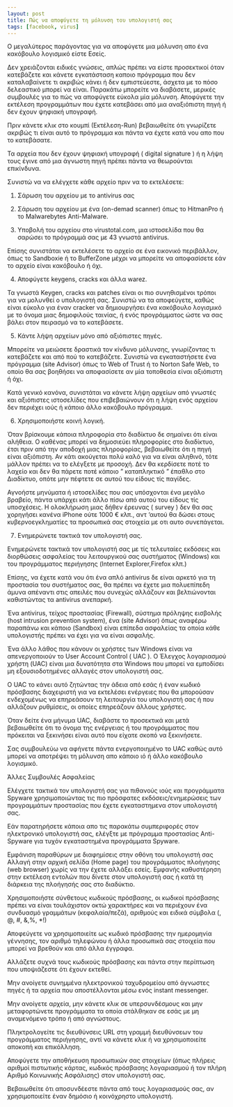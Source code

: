 ```yaml
---
layout: post
title: Πώς να αποφύγετε τη μόλυνση του υπολογιστή σας
tags: [facebook, virus]
---
```


Ο μεγαλύτερος παράγοντας για να αποφύγετε μια μόλυνση απο ένα κακόβουλο λογισμικό είστε Εσείς.

Δεν χρειάζονται ειδικές γνώσεις, απλώς πρέπει να είστε προσεκτικοί όταν κατεβάζετε και κάνετε εγκατάσταση καποιο πρόγραμμα που δεν καταλαβαίνετε τι ακριβώς κάνει ή δεν εμπιστεύεστε, άσχετα με το πόσο δελεαστικό μπορεί να είναι. Παρακάτω μπορείτε να διαβάσετε, μερικές συμβουλές για το πώς να αποφύγετε εύκολα μία μόλυνση. Αποφύγετε την εκτέλεση προγραμμάτων που έχετε κατεβάσει από μια αναξιόπιστη πηγή ή δεν έχουν ψηφιακή υπογραφή.

<!--more-->

Πριν κάνετε κλικ στο κουμπί (Εκτέλεση-Run) βεβαιωθείτε ότι γνωρίζετε ακριβώς τι είναι αυτό το πρόγραμμα και πάντα να έχετε κατά νου απο που το κατεβάσατε.

Τα αρχεία που δεν έχουν ψηφιακή υπογραφή ( digital signature ) ή η λήψη τους έγινε από μια άγνωστη πηγή πρέπει πάντα να θεωρούνται επικίνδυνα.

Συνιστώ να να ελέγχετε κάθε αρχείο πριν να το εκτελέσετε:

1) Σάρωση του αρχείου με το antivirus σας

2) Σάρωση του αρχείου με ένα (on-demad scanner) όπως το HitmanPro ή το Malwarebytes Anti-Malware.

3) Υποβολή του αρχείου στο virustotal.com, μια ιστοσελίδα που θα σαρώσει το πρόγραμμά σας με 43 γνωστά antivirus.

Επίσης συνιστάται να εκτελέσετε το αρχείο σε ένα εικονικό περιβάλλον, όπως το Sandboxie ή το BufferZone μέχρι να μπορείτε να αποφασίσετε εάν το αρχείο είναι κακόβουλο ή όχι.

4) Αποφύγετε keygens, cracks και άλλα warez.

Τα γνωστά Keygen, cracks και patches είναι οι πιο συνηθισμένοι τρόποι για να μολυνθεί ο υπολογιστή σας. Συνιστώ να τα αποφεύγετε, καθώς είναι εύκολο για έναν cracker να δημιουργήσει ένα κακόβουλο λογισμικό με το όνομα μιας δημοφιλούς ταινίας, ή ενός προγράμματος ώστε να σας βάλει στον πειρασμό να το κατεβάσετε.

5) Κάντε λήψη αρχείων μόνο από αξιόπιστες πηγές.

Μπορείτε να μειώσετε δραστικά τον κίνδυνο μόλυνσης, γνωρίζοντας τι κατεβάζετε και από πού το κατεβάζετε. Συνιστώ να εγκαταστήσετε ένα πρόγραμμα (site Advisor) όπως το Web of Trust ή το Norton Safe Web, το οποίο θα σας βοηθήσει να αποφασίσετε αν μία τοποθεσία είναι αξιόπιστη ή όχι.

Κατά γενικό κανόνα, συνιστάται να κάνετε λήψη αρχείων από γνωστές και αξιόπιστες ιστοσελίδες που επιβεβαιώνουν ότι η λήψη ενός αρχείου δεν περιέχει ιούς ή κάποιο άλλο κακόβουλο πρόγραμμα.

6) Χρησιμοποιήστε κοινή λογική.

Όταν βρίσκουμε κάποια πληροφορία στο διαδίκτυο δε σημαίνει ότι είναι αλήθεια. Ο καθένας μπορεί να δημοσιεύει πληροφορίες στο διαδίκτυο, έτσι πριν από την αποδοχή μιας πληροφορίας, βεβαιωθείτε ότι η πηγή είναι αξιόπιστη. Αν κάτι ακούγεται πολύ καλό για να είναι αληθινό, τότε μάλλον πρέπει να το ελέγξετε με προσοχή. Δεν θα κερδίσετε ποτέ το λαχείο και δεν θα πάρετε ποτέ κάποιο ” καταπληκτικό ” έπαθλο στο Διαδίκτυο, οπότε μην πέφτετε σε αυτού του είδους τίς παγίδες.

Αγνοήστε μηνύματα ή ιστοσελίδες που σας υπόσχονται ένα μεγάλο βραβείο, πάντα υπάρχει κάτι άλλο πίσω από αυτού του είδους τίς υποσχέσεις. Η ολοκλήρωση μιας δήθεν έρευνας ( survey ) δεν θα σας χορηγήσει κανένα iPhone ούτε 1000 € κλπ., αντ ‘αυτού θα δώσει στους κυβερνοεγκληματίες τα προσωπικά σας στοιχεία με οτι αυτο συνεπάγεται.

7) Ενημερώνετε τακτικά τον υπολογιστή σας.

Ενημερώνετε τακτικά τον υπολογιστή σας με τίς τελευταίες εκδόσεις και διορθώσεις ασφαλείας του λειτουργικού σας συστήματος (Windows) και του προγράμματος περιήγησης (Internet Explorer,Firefox κλπ.)

Επίσης, να έχετε κατά νου ότι ένα απλό antivirus δε είναι αρκετό για τη προστασία του συστήματος σας, θα πρέπει να έχετε μια πολυεπίπεδη άμυνα απέναντι στις απειλές που συνεχώς αλλάζουν και βελτιώνονται καθιστώντας τα antivirus ανεπαρκή.

Ένα antivirus, τείχος προστασίας (Firewall), σύστημα πρόληψης εισβολής (host intrusion prevention system), ένα (site Advisor) όπως αναφέρω παραπάνω και κάποιο (Sandbox) είναι επίπεδα ασφαλείας τα οποία κάθε υπολογιστής πρέπει να έχει για να είναι ασφαλής.

Ένα άλλο λάθος που κάνουν οι χρήστες των Windows είναι να απενεργοποιούν το User Account Control ( UAC ). Ο Έλεγχος λογαριασμού χρήστη (UAC) είναι μια δυνατότητα στα Windows που μπορεί να εμποδίσει μη εξουσιοδοτημένες αλλαγές στον υπολογιστή σας.

Ο UAC το κάνει αυτό ζητώντας την άδεια από εσάς ή έναν κωδικό πρόσβασης‌ διαχειριστή για να εκτελέσει ενέργειες που θα μπορούσαν ενδεχομένως να επηρεάσουν τη λειτουργία του υπολογιστή σας ή που αλλάζουν ρυθμίσεις, οι οποίες επηρεάζουν άλλους χρήστες.

Όταν δείτε ένα μήνυμα UAC, διαβάστε το προσεκτικά και μετά βεβαιωθείτε ότι το όνομα της ενέργειας ή του προγράμματος που πρόκειται να ξεκινήσει είναι αυτό που είχατε σκοπό να ξεκινήσετε.

Σας συμβουλεύω να αφήνετε πάντα ενεργοποιημένο το UAC καθώς αυτό μπορεί να αποτρέψει τη μόλυνση απο κάποιο ιό ή άλλο κακόβουλο λογισμικό.

Άλλες Συμβουλές Ασφαλείας

Ελέγχετε τακτικά τον υπολογιστή σας για πιθανούς ιούς και προγράμματα Spyware χρησιμοποιώντας τις πιο πρόσφατες εκδόσεις/ενημερώσεις των προγραμμάτων προστασίας που έχετε εγκαταστημενα στον υπολογιστή σας.

Εάν παρατηρήσετε κάποια απο τις παρακάτω συμπεριφορές στον ηλεκτρονικό υπολογιστή σας, ελέγξτε με πρόγραμμα προστασίας Anti-Spyware για τυχόν εγκαταστημένα προγράμματα Spyware.

Εμφάνιση παραθύρων με διαφημίσεις στην οθόνη του υπολογιστή σας
Αλλαγή στην αρχική σελίδα (Home page) του προγράμματος πλοήγησης (web browser) χωρίς να την έχετε αλλάξει εσείς. Εμφανής καθυστέρηση στην εκτέλεση εντολών που δίνετε στον υπολογιστή σας ή κατά τη διάρκεια της πλοήγησής σας στο διαδύκτιο.

Χρησιμοποιήστε σύνθετους κωδικούς πρόσβασης, οι κωδικοί πρόσβασης πρέπει να είναι τουλάχιστον οκτώ χαρακτήρες και να περιέχουν ένα συνδυασμό γραμμάτων (κεφαλαία/πεζά), αριθμούς και ειδικά σύμβολα (, @, #, &,%, *!)

Αποφεύγετε να χρησιμοποιείτε ως κωδικό πρόσβασης την ημερομηνία γέννησης, τον αριθμό τηλεφώνου ή άλλα προσωπικά σας στοιχεία που μπορεί να βρεθούν και από άλλα έγγραφα.

Αλλάζετε συχνά τους κωδικούς πρόσβασης και πάντα στην περίπτωση που υποψιάζεστε ότι έχουν εκτεθεί.

Μην ανοίγετε συνημμένα ηλεκτρονικού ταχυδρομείου από άγνωστες πηγές ή τα αρχεία που αποστέλλονται μέσω ενός instant messenger.

Μην ανοίγετε αρχεία, μην κάνετε κλικ σε υπερσυνδέσμους και μην μεταφορτώνετε προγράμματα τα οποία στάλθηκαν σε εσάς με μη αναμενόμενο τρόπο ή από αγνώστους.

Πληκτρολογείτε τις διευθύνσεις URL στη γραμμή διευθύνσεων του προγράμματος περιήγησης, αντί να κάνετε κλικ ή να χρησιμοποιείτε αποκοπή και επικόλληση.

Αποφύγετε την αποθήκευση προσωπικών σας στοιχείων (όπως πλήρεις αριθμοί πιστωτικής κάρτας, κωδικός πρόσβασης λογαριασμού ή τον πλήρη Αριθμό Κοινωνικής Ασφάλισης) στον υπολογιστή σας.

Βεβαιωθείτε ότι αποσυνδέεστε πάντα από τους λογαριασμούς σας, αν χρησιμοποιείτε έναν δημόσιο ή κοινόχρηστο υπολογιστή. 
